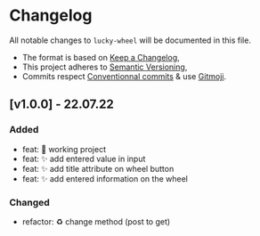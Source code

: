 # Changelog

All notable changes to `lucky-wheel` will be documented in this file.

- The format is based on [Keep a Changelog](https://keepachangelog.com/en/1.1.0/),
- This project adheres to [Semantic Versioning](https://semver.org/spec/v2.0.0.html),
- Commits respect [Conventionnal commits](https://www.conventionalcommits.org/en/v1.0.0/) & use [Gitmoji](https://gitmoji.dev/).

## **[v1.0.0] - 22.07.22**

### Added
-   feat: 🎉 working project
-   feat: ✨ add entered value in input
-   feat: ✨ add title attribute on wheel button
-   feat: ✨ add entered information on the wheel

### Changed
-   refactor: ♻️ change method (post to get)
